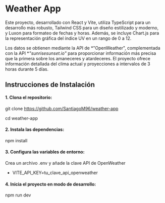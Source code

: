 # Weather App

Este proyecto, desarrollado con React y Vite, utiliza TypeScript para un desarrollo más robusto, Tailwind CSS para un diseño estilizado y moderno, y Luxon para formateo de fechas y horas. Además, se incluye Chart.js para la representación gráfica del índice UV en un rango de 0 a 12. 

Los datos se obtienen mediante la API de *"OpenWeather", complementada con la API **"sunrisesunset.io"* para proporcionar información más precisa que la primera sobre los amaneceres y atardeceres. El proyecto ofrece información detallada del clima actual y proyecciones a intervalos de 3 horas durante 5 días.

## Instrucciones de Instalación

#### 1. Clona el repositorio:
git clone https://github.com/SantiagoM96/weather-app

cd weather-app

#### 2. Instala las dependencias:
npm install

#### 3. Configura las variables de entorno: 
Crea un archivo .env y añade la clave API de OpenWeather
- VITE_API_KEY=tu_clave_api_openweather

#### 4. Inicia el proyecto en modo de desarrollo:
npm run dev